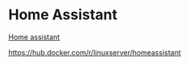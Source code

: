 # Home Assistant
[Home assistant](https://www.home-assistant.io)

https://hub.docker.com/r/linuxserver/homeassistant